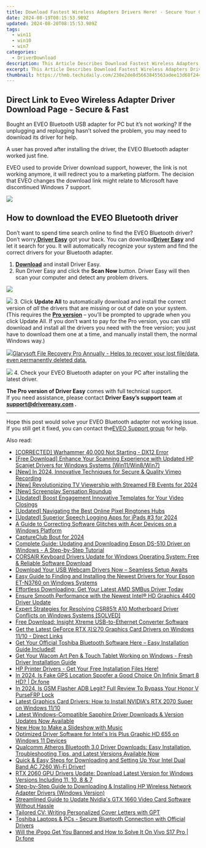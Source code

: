 ```yaml
---
title: Download Fastest Wireless Adapters Drivers Here! - Secure Your Connection
date: 2024-08-19T08:15:53.989Z
updated: 2024-08-20T08:15:53.989Z
tags:
  - win11
  - win10
  - win7
categories:
  - DriverDownload
description: This Article Describes Download Fastest Wireless Adapters Drivers Here! - Secure Your Connection
excerpt: This Article Describes Download Fastest Wireless Adapters Drivers Here! - Secure Your Connection
thumbnail: https://thmb.techidaily.com/238e2de8d5663845563adee13d68f244664dc4975f435870883240d8e13b1f76.jpg
---
```


## Direct Link to Eveo Wireless Adapter Driver Download Page - Secure & Fast

Bought an EVEO Bluetooth USB adapter for PC but it’s not working? If the unplugging and replugging hasn’t solved the problem, you may need to download its driver for help.

 A user has proved after installing the driver, the EVEO Bluetooth adapter worked just fine.

 EVEO used to provide Driver download support, however, the link is not working anymore, it will redirect you to a marketing platform. The decision that EVEO changes the download link might relate to Microsoft have discontinued Windows 7 support.

<!-- affiliate ads begin -->
<a href="https://store.nero.com/order/checkout.php?PRODS=42296985&QTY=1&AFFILIATE=108875&CART=1"><img src="https://secure.avangate.com/images/merchant/9cea886b9f44a3c2df1163730ab64994/products/copy_nero_burning_rom_cart.png" border="0">
</a>
<!-- affiliate ads end -->
## How to download the EVEO Bluetooth driver

 Don’t want to spend time search online to find the EVEO Bluetooth driver? Don’t worry,[**Driver Easy**](https://tools.techidaily.com/drivereasy/download/) got your back. You can download[**Driver Easy**](https://tools.techidaily.com/drivereasy/download/) and let it search for you. It will automatically recognize your system and find the correct drivers for your Bluetooth adapter.

1. **[Download](https://tools.techidaily.com/drivereasy/download/)**  and install Driver Easy.
2. Run Driver Easy and click the **Scan Now** button. Driver Easy will then scan your computer and detect any problem drivers.  
<!-- affiliate ads begin -->
<a href="https://store.advancedwebranking.com/order/checkout.php?PRODS=4715051&QTY=1&AFFILIATE=108875&CART=1"><img src="https://secure.avangate.com/images/merchant/14edc6ebfdae2e23bbed83d67f50e983/products/33_awr%20logo.png" border="0"></a>
<!-- affiliate ads end -->
![](https://images.drivereasy.com/wp-content/uploads/2020/08/Scan-now.jpg)
3. Click **Update All** to automatically download and install the correct version of _all_ the drivers that are missing or out of date on your system.  
 (This requires the **[Pro version](https://tools.techidaily.com/drivereasy/download/)** [](https://tools.techidaily.com/drivereasy/download/) – you’ll be prompted to upgrade when you click Update All. If you don’t want to pay for the Pro version, you can still download and install all the drivers you need with the free version; you just have to download them one at a time, and manually install them, the normal Windows way.)  
<!-- affiliate ads begin -->
<a href="https://order.glarysoft.com/order/checkout.php?PRODS=35504869&QTY=1&AFFILIATE=108875&CART=1"><img src="https://secure.avangate.com/images/merchant/6734fa703f6633ab896eecbdfad8953a/products/1_FR-200-1.png" border="0">Glarysoft File Recovery Pro Annually -  Helps to recover your lost file/data, even permanently deleted data. 
</a>
<!-- affiliate ads end -->
![](https://images.drivereasy.com/wp-content/uploads/2021/01/bluetooth-4.0.jpg)
4. Check your EVEO Bluetooth adapter on your PC after installing the latest driver.

**The Pro version of Driver Easy** comes with full technical support.  
 If you need assistance, please contact **Driver Easy’s support team** at **[support@drivereasy.com](https://tools.techidaily.com/drivereasy/download/) .**

---

 Hope this post would solve your EVEO Bluetooth adapter not working issue. If you still get it fixed, you can contact the[EVEO Support group](https://eveo.tv/pages/support) for help.

<ins class="adsbygoogle"
     style="display:block"
     data-ad-format="autorelaxed"
     data-ad-client="ca-pub-7571918770474297"
     data-ad-slot="1223367746"></ins>



<ins class="adsbygoogle"
     style="display:block"
     data-ad-client="ca-pub-7571918770474297"
     data-ad-slot="8358498916"
     data-ad-format="auto"
     data-full-width-responsive="true"></ins>

<span class="atpl-alsoreadstyle">Also read:</span>
<div><ul>
<li><a href="https://network-issues.techidaily.com/corrected-warhammer-40000-not-starting-dx12-error/"><u>[CORRECTED] Warhammer 40,000 Not Starting - DX12 Error</u></a></li>
<li><a href="https://win-dash.techidaily.com/free-download-enhance-your-scanning-experience-with-updated-hp-scanjet-drivers-for-windows-systems-win11win8win7/"><u>[Free Download] Enhance Your Scanning Experience with Updated HP Scanjet Drivers for Windows Systems (Win11/Win8/Win7)</u></a></li>
<li><a href="https://remote-screen-capture.techidaily.com/new-in-2024-innovative-techniques-for-secure-and-quality-vimeo-recording/"><u>[New] In 2024, Innovative Techniques for Secure & Quality Vimeo Recording</u></a></li>
<li><a href="https://facebook-videos.techidaily.com/new-revolutionizing-tv-viewership-with-streamed-fb-events-for-2024/"><u>[New] Revolutionizing TV Viewership with Streamed FB Events for 2024</u></a></li>
<li><a href="https://extra-guidance.techidaily.com/new-screenplay-sensation-roundup/"><u>[New] Screenplay Sensation Roundup</u></a></li>
<li><a href="https://youtube-clips.techidaily.com/updated-boost-engagement-innovative-templates-for-your-video-closings/"><u>[Updated] Boost Engagement  Innovative Templates for Your Video Closings</u></a></li>
<li><a href="https://extra-approaches.techidaily.com/updated-navigating-the-best-online-pixel-ringtones-hubs/"><u>[Updated] Navigating the Best Online Pixel Ringtones Hubs</u></a></li>
<li><a href="https://remote-screen-capture.techidaily.com/updated-superior-speech-logging-apps-for-ipads-3-for-2024/"><u>[Updated] Superior Speech Logging Apps for iPads #3 for 2024</u></a></li>
<li><a href="https://win-dash.techidaily.com/a-guide-to-correcting-software-glitches-with-acer-devices-on-a-windows-platform/"><u>A Guide to Correcting Software Glitches with Acer Devices on a Windows Platform</u></a></li>
<li><a href="https://screen-activity-recording.techidaily.com/captureclub-bout-for-2024/"><u>CaptureClub Bout for 2024</u></a></li>
<li><a href="https://win-dash.techidaily.com/complete-guide-updating-and-downloading-epson-ds-510-driver-on-windows-a-step-by-step-tutorial/"><u>Complete Guide: Updating and Downloading Epson DS-510 Driver on Windows - A Step-by-Step Tutorial</u></a></li>
<li><a href="https://win-dash.techidaily.com/corsair-keyboard-drivers-update-for-windows-operating-system-free-and-reliable-software-download/"><u>CORSAIR Keyboard Drivers Update for Windows Operating System: Free & Reliable Software Download</u></a></li>
<li><a href="https://win-dash.techidaily.com/download-your-usb-webcam-drivers-now-seamless-setup-awaits/"><u>Download Your USB Webcam Drivers Now – Seamless Setup Awaits</u></a></li>
<li><a href="https://win-dash.techidaily.com/easy-guide-to-finding-and-installing-the-newest-drivers-for-your-epson-et-n3760-on-windows-systems/"><u>Easy Guide to Finding and Installing the Newest Drivers for Your Epson ET-N3760 on Windows Systems</u></a></li>
<li><a href="https://win-dash.techidaily.com/effortless-downloading-get-your-latest-amd-smbus-driver-today/"><u>Effortless Downloading: Get Your Latest AMD SMBus Driver Today</u></a></li>
<li><a href="https://win-dash.techidaily.com/ensure-smooth-performance-with-the-newest-intel-hd-graphics-4400-driver-update/"><u>Ensure Smooth Performance with the Newest Intel® HD Graphics 4400 Driver Update</u></a></li>
<li><a href="https://win-dash.techidaily.com/expert-strategies-for-resolving-csr851t-a10-motherboard-driver-conflicts-on-windows-systems-solved/"><u>Expert Strategies for Resolving CSR851t A10 Motherboard Driver Conflicts on Windows Systems [SOLVED]</u></a></li>
<li><a href="https://win-dash.techidaily.com/free-download-insight-xtreme-usb-to-ethernet-converter-software/"><u>Free Download: Insight Xtreme USB-to-Ethernet Converter Software</u></a></li>
<li><a href="https://win-dash.techidaily.com/get-the-latest-geforce-rtx-70-graphics-card-drivers-on-windows-1110-direct-links/"><u>Get the Latest GeForce RTX 지오70 Graphics Card Drivers on Windows 11/10 - Direct Links</u></a></li>
<li><a href="https://win-dash.techidaily.com/get-your-official-toshiba-bluetooth-software-here-easy-installation-guide-included/"><u>Get Your Official Toshiba Bluetooth Software Here – Easy Installation Guide Included!</u></a></li>
<li><a href="https://win-dash.techidaily.com/get-your-wacom-art-pen-and-touch-tablet-working-on-windows-fresh-driver-installation-guide/"><u>Get Your Wacom Art Pen & Touch Tablet Working on Windows - Fresh Driver Installation Guide</u></a></li>
<li><a href="https://win-dash.techidaily.com/hp-printer-drivers-get-your-free-installation-files-here/"><u>HP Printer Drivers - Get Your Free Installation Files Here!</u></a></li>
<li><a href="https://phone-solutions.techidaily.com/in-2024-is-fake-gps-location-spoofer-a-good-choice-on-infinix-smart-8-hd-drfone-by-drfone-virtual-android/"><u>In 2024, Is Fake GPS Location Spoofer a Good Choice On Infinix Smart 8 HD? | Dr.fone</u></a></li>
<li><a href="https://bypass-frp.techidaily.com/in-2024-is-gsm-flasher-adb-legit-full-review-to-bypass-your-honor-v-pursefrp-lock-by-drfone-android/"><u>In 2024, Is GSM Flasher ADB Legit? Full Review To Bypass Your Honor V PurseFRP Lock</u></a></li>
<li><a href="https://win-dash.techidaily.com/latest-graphics-card-drivers-how-to-install-nvidias-rtx-2070-super-on-windows-1110/"><u>Latest Graphics Card Drivers: How to Install NVIDIA's RTX 2070 Super on Windows 11/10</u></a></li>
<li><a href="https://win-dash.techidaily.com/latest-windows-compatible-sapphire-driver-downloads-and-version-updates-now-available/"><u>Latest Windows-Compatible Sapphire Driver Downloads & Version Updates Now Available</u></a></li>
<li><a href="https://meme-emoji.techidaily.com/new-how-to-make-a-slideshow-with-music/"><u>New How to Make a Slideshow with Music</u></a></li>
<li><a href="https://win-dash.techidaily.com/optimized-driver-software-for-intels-iris-plus-graphic-hd-655-on-windows-11-devices/"><u>Optimized Driver Software for Intel's Iris Plus Graphic HD 655 on Windows 11 Devices</u></a></li>
<li><a href="https://win-dash.techidaily.com/qualcomm-atheros-bluetooth-30-driver-downloads-easy-installation-troubleshooting-tips-and-latest-versions-available-now/"><u>Qualcomm Atheros Bluetooth 3.0 Driver Downloads: Easy Installation, Troubleshooting Tips, and Latest Versions Available Now</u></a></li>
<li><a href="https://win-dash.techidaily.com/quick-and-easy-steps-for-downloading-and-setting-up-your-intel-dual-band-ac-7260-wi-fi-driver/"><u>Quick & Easy Steps for Downloading and Setting Up Your Intel Dual Band AC 7260 Wi-Fi Driver!</u></a></li>
<li><a href="https://win-dash.techidaily.com/rtx-2060-gpu-drivers-update-download-latest-version-for-windows-versions-including-11-10-8-and-7/"><u>RTX 2060 GPU Drivers Update: Download Latest Version for Windows Versions Including 11, 10, 8 & 7</u></a></li>
<li><a href="https://win-dash.techidaily.com/step-by-step-guide-to-downloading-and-installing-hp-wireless-network-adapter-drivers-windows-version/"><u>Step-by-Step Guide to Downloading & Installing HP Wireless Network Adapter Drivers (Windows Version)</u></a></li>
<li><a href="https://win-dash.techidaily.com/streamlined-guide-to-update-nvidias-gtx-1660-video-card-software-without-hassle/"><u>Streamlined Guide to Update Nvidia's GTX 1660 Video Card Software Without Hassle</u></a></li>
<li><a href="https://tech-hub.techidaily.com/tailored-cv-writing-personalized-cover-letters-with-gpt/"><u>Tailored CV: Writing Personalized Cover Letters with GPT</u></a></li>
<li><a href="https://win-dash.techidaily.com/toshiba-laptops-and-pcs-secure-bluetooth-connection-with-official-drivers/"><u>Toshiba Laptops & PCs - Secure Bluetooth Connection with Official Drivers</u></a></li>
<li><a href="https://fake-location.techidaily.com/will-the-ipogo-get-you-banned-and-how-to-solve-it-on-vivo-s17-pro-drfone-by-drfone-virtual-android/"><u>Will the iPogo Get You Banned and How to Solve It On Vivo S17 Pro | Dr.fone</u></a></li>
</ul></div>
